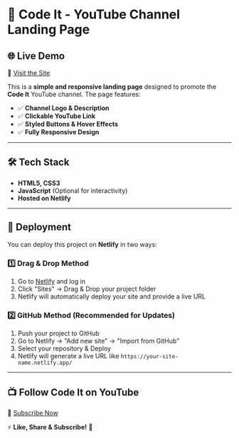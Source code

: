# 🚀 Code It - YouTube Channel Landing Page  

## 🌐 Live Demo  
🔗 [Visit the Site](https://your-site-name.netlify.app)  

This is a **simple and responsive landing page** designed to promote the **Code It** YouTube channel. The page features:  

- ✅ **Channel Logo & Description**  
- ✅ **Clickable YouTube Link**  
- ✅ **Styled Buttons & Hover Effects**  
- ✅ **Fully Responsive Design**  

---

## 🛠️ Tech Stack  
- **HTML5, CSS3**  
- **JavaScript** (Optional for interactivity)  
- **Hosted on Netlify**  
---

## 🚀 Deployment  
You can deploy this project on **Netlify** in two ways:  

### **1️⃣ Drag & Drop Method**  
1. Go to [Netlify](https://www.netlify.com/) and log in  
2. Click "Sites" → Drag & Drop your project folder  
3. Netlify will automatically deploy your site and provide a live URL  

### **2️⃣ GitHub Method (Recommended for Updates)**  
1. Push your project to GitHub  
2. Go to Netlify → "Add new site" → "Import from GitHub"  
3. Select your repository & Deploy  
4. Netlify will generate a live URL like `https://your-site-name.netlify.app/`  

---

## 📺 Follow Code It on YouTube  
🔗 [Subscribe Now](https://www.youtube.com/@codeit-tamil)  

⚡ **Like, Share & Subscribe!** 🚀  
